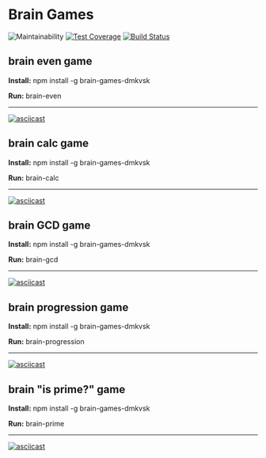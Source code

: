 # Brain Games
![Maintainability](https://api.codeclimate.com/v1/badges/3eac9d479da9284e7120/maintainability) [![Test Coverage](https://api.codeclimate.com/v1/badges/3eac9d479da9284e7120/test_coverage)](https://codeclimate.com/github/dmitry-makovsky/project-lvl1-s504/test_coverage) [![Build Status](https://travis-ci.org/dmitry-makovsky/project-lvl1-s504.svg?branch=master)](https://travis-ci.org/dmitry-makovsky/project-lvl1-s504)

## brain even game

**Install:** npm install -g brain-games-dmkvsk

**Run:** brain-even
___
[![asciicast](https://asciinema.org/a/aKt5WYobs3jgysj0gwMAClwXZ.svg)](https://asciinema.org/a/aKt5WYobs3jgysj0gwMAClwXZ)

## brain calc game

**Install:** npm install -g brain-games-dmkvsk

**Run:** brain-calc
___
[![asciicast](https://asciinema.org/a/v8AImgBfzJH0GurxA6bcThgpM.svg)](https://asciinema.org/a/v8AImgBfzJH0GurxA6bcThgpM)

## brain GCD game

**Install:** npm install -g brain-games-dmkvsk

**Run:** brain-gcd
___
[![asciicast](https://asciinema.org/a/tUNHZ3KjADncRe7N4bqsJx87U.svg)](https://asciinema.org/a/tUNHZ3KjADncRe7N4bqsJx87U)

## brain progression game

**Install:** npm install -g brain-games-dmkvsk

**Run:** brain-progression
___
[![asciicast](https://asciinema.org/a/WjW20DuPVkS4FWsYjWKVZeyVk.svg)](https://asciinema.org/a/WjW20DuPVkS4FWsYjWKVZeyVk)

## brain "is prime?" game

**Install:** npm install -g brain-games-dmkvsk

**Run:** brain-prime
___
[![asciicast](https://asciinema.org/a/3XUdUtUQB78wUYwdwkJubIytV.svg)](https://asciinema.org/a/3XUdUtUQB78wUYwdwkJubIytV)